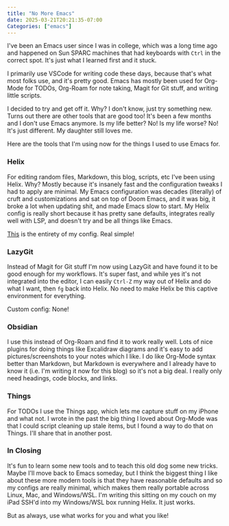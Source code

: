 ```yaml
---
title: "No More Emacs"
date: 2025-03-21T20:21:35-07:00
Categories: ["emacs"]
---
```


I've been an Emacs user since I was in college, which was a long time ago and happened on Sun SPARC machines that had keyboards with `Ctrl` in the correct spot. It's just what I learned first and it stuck.

I primarily use VSCode for writing code these days, because that's what most folks use, and it's pretty good. Emacs has mostly been used for Org-Mode for TODOs, Org-Roam for note taking, Magit for Git stuff, and writing little scripts.

I decided to try and get off it. Why? I don't know, just try something new. Turns out there are other tools that are good too! It's been a few months and I don't use Emacs anymore. Is my life better? No! Is my life worse? No! It's just different. My daughter still loves me.

Here are the tools that I'm using now for the things I used to use Emacs for.

### Helix

For editing random files, Markdown, this blog, scripts, etc I've been using Helix. Why? Mostly because it's insanely fast and the configuration tweaks I had to apply are minimal. My Emacs configuration was decades (literally) of cruft and customizations and sat on top of Doom Emacs, and it was big, it broke a lot when updating shit, and made Emacs slow to start. My Helix config is really short because it has pretty sane defaults, integrates really well with LSP, and doesn't try and be all things like Emacs.

[This](https://github.com/wnka/piwonka-flakes/blob/main/modules/home-manager/files/helix/config.toml) is the entirety of my config. Real simple!

### LazyGit

Instead of Magit for Git stuff I'm now using LazyGit and have found it to be good enough for my workflows. It's super fast, and while yes it's not integrated into the editor, I can easily `Ctrl-Z` my way out of Helix and do what I want, then `fg` back into Helix. No need to make Helix be this captive environment for everything.

Custom config: None!

### Obsidian

I use this instead of Org-Roam and find it to work really well. Lots of nice plugins for doing things like Excalidraw diagrams and it's easy to add pictures/screenshots to your notes which I like. I do like Org-Mode syntax better than Markdown, but Markdown is everywhere and I already have to know it (i.e. I'm writing it now for this blog) so it's not a big deal. I really only need headings, code blocks, and links. 

### Things

For TODOs I use the Things app, which lets me capture stuff on my iPhone and what not. I wrote in the past the big thing I loved about Org-Mode was that I could script cleaning up stale items, but I found a way to do that on Things. I'll share that in another post.

### In Closing

It's fun to learn some new tools and to teach this old dog some new tricks. Maybe I'll move back to Emacs someday, but I think the biggest thing I like about these more modern tools is that they have reasonable defaults and so my configs are really minimal, which makes them really portable across Linux, Mac, and Windows/WSL. I'm writing this sitting on my couch on my iPad SSH'd into my Windows/WSL box running Helix. It just works.

But as always, use what works for you and what you like!
